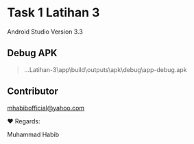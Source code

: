 # Task 1 Latihan 3
Android Studio Version 3.3 

## Debug APK 
> ...Latihan-3\app\build\outputs\apk\debug\app-debug.apk

## Contributor
mhabibofficial@yahoo.com

:heart: Regards:

Muhammad Habib